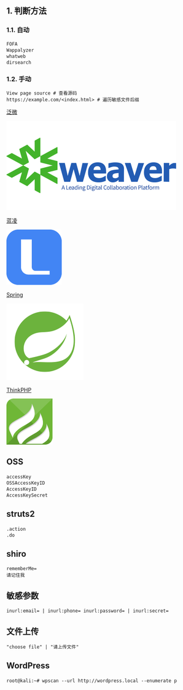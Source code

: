 ## 1. 判断方法

### 1.1. 自动

```
FOFA
Wappalyzer
whatweb
dirsearch
```

### 1.2. 手动

```
View page source # 查看源码
https://example.com/<index.html> # 遍历敏感文件后缀
```

[泛微](https://www.weaver.com.cn/)

![Weaver](./../../../images/FingerPrints/Weaver.png)

[蓝凌](https://www.landray.com.cn/)

![Landray](./../../../images/FingerPrints/Landray.png)

[Spring](https://spring.io/)

![Spring](./../../../images/FingerPrints/Spring.png)

[ThinkPHP](https://www.thinkphp.cn/)

![ThinkPHP](./../../../images/FingerPrints/ThinkPHP.png)

## OSS

```
accessKey
OSSAccessKeyID
AccessKeyID
AccessKeySecret
```

## struts2

```
.action
.do
```

## shiro

```
rememberMe=
请记住我
```

## 敏感参数

```
inurl:email= | inurl:phone= inurl:password= | inurl:secret=
```

## 文件上传

```
"choose file" | "请上传文件"
```

## WordPress

```
root@kali:~# wpscan --url http://wordpress.local --enumerate p
```

